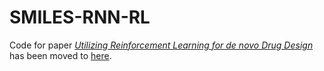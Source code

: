 # SMILES-RNN-RL
Code for paper [*Utilizing Reinforcement Learning for de novo Drug Design*](https://doi.org/10.48550/arXiv.2303.17615) has been moved to [here](https://github.com/MolecularAI/SMILES-RL).
